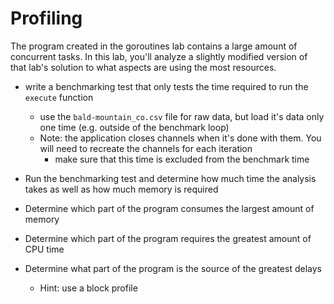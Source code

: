 # Profiling

The program created in the goroutines lab contains a large amount of concurrent tasks. In this lab, you'll analyze a slightly modified version of that lab's solution to what aspects are using the most resources.

* write a benchmarking test that only tests the time required to run the `execute` function
    * use the `bald-mountain_co.csv` file for raw data, but load it's data only one time (e.g. outside of the benchmark loop)
    * Note: the application closes channels when it's done with them. You will need to recreate the channels for each iteration
        * make sure that this time is excluded from the benchmark time

    
* Run the benchmarking test and determine how much time the analysis takes as well as how much memory is required
* Determine which part of the program consumes the largest amount of memory
* Determine which part of the program requires the greatest amount of CPU time
*  Determine what part of the program is the source of the greatest delays 
    * Hint: use a block profile
